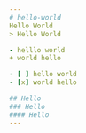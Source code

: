 ```yaml
---
# hello-world
Hello World
> Hello World

- helllo world
+ world hello

- [ ] hello world
- [x] world hello

## Hello
### Hello
#### Hello
---
```

